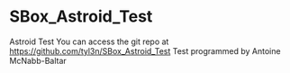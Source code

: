# SBox_Astroid_Test
 Astroid Test
You can access the git repo at https://github.com/tyl3n/SBox_Astroid_Test
Test programmed by Antoine McNabb-Baltar